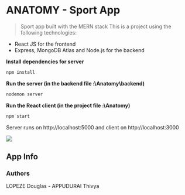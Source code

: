 # ANATOMY - Sport App

> Sport app built with the MERN stack
This is a project using the following technologies:
- React JS for the frontend
- Express, MongoDB Atlas and Node.js for the backend


**Install dependencies for server**
```bash
npm install
```
**Run the server (in the backend file :\Anatomy\backend)**
```bash
nodemon server
```
**Run the React client (in the project file :\Anatomy)**
```bash
npm start
```
Server runs on http://localhost:5000 and client on http://localhost:3000

<img id="screenshot" src="/src/components/Pages/Sport/anatomy.gif">

## App Info

### Authors

LOPEZE Douglas - APPUDURAI Thivya
